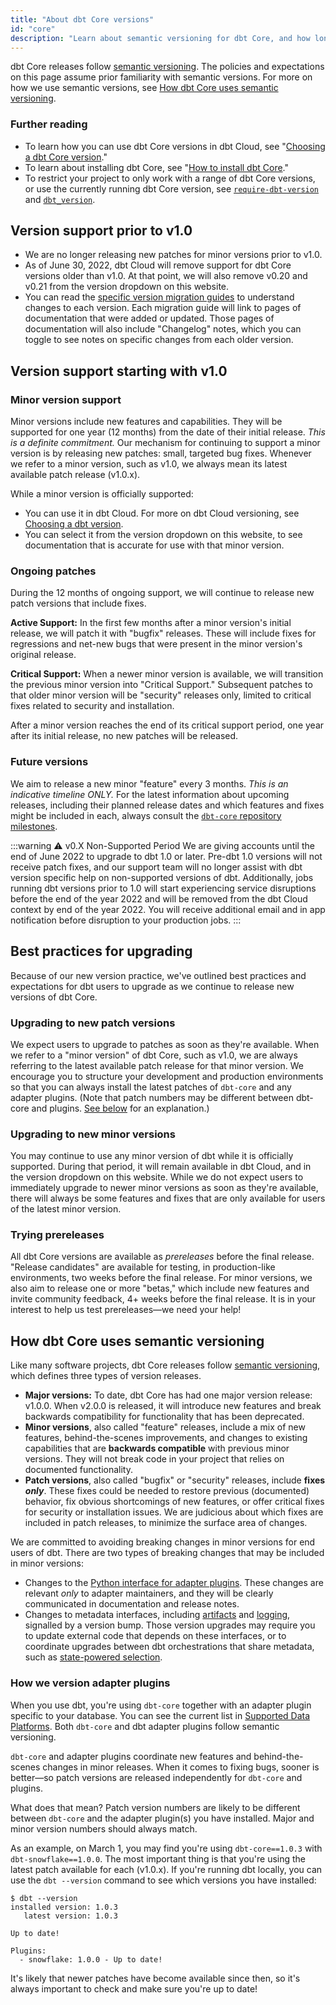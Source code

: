 ```yaml
---
title: "About dbt Core versions"
id: "core"
description: "Learn about semantic versioning for dbt Core, and how long those versions are supported."
---
```


dbt Core releases follow [semantic versioning](https://semver.org/). The policies and expectations on this page assume prior familiarity with semantic versions. For more on how we use semantic versions, see [How dbt Core uses semantic versioning](#how-dbt-core-uses-semantic-versioning).

### Further reading

- To learn how you can use dbt Core versions in dbt Cloud, see "[Choosing a dbt Core version](cloud-choosing-a-dbt-version)."
- To learn about installing dbt Core, see "[How to install dbt Core](/docs/get-started/installation)."
- To restrict your project to only work with a range of dbt Core versions, or use the currently running dbt Core version, see [`require-dbt-version`](require-dbt-version) and [`dbt_version`](dbt_version).

## Version support prior to v1.0

- We are no longer releasing new patches for minor versions prior to v1.0.
- As of June 30, 2022, dbt Cloud will remove support for dbt Core versions older than v1.0. At that point, we will also remove v0.20 and v0.21 from the version dropdown on this website.
- You can read the [specific version migration guides](/guides/migration/versions) to understand changes to each version. Each migration guide will link to pages of documentation that were added or updated. Those pages of documentation will also include "Changelog" notes, which you can toggle to see notes on specific changes from each older version.

## Version support starting with v1.0

### Minor version support

Minor versions include new features and capabilities. They will be supported for one year (12 months) from the date of their initial release. _This is a definite commitment._ Our mechanism for continuing to support a minor version is by releasing new patches: small, targeted bug fixes. Whenever we refer to a minor version, such as v1.0, we always mean its latest available patch release (v1.0.x).

While a minor version is officially supported:
- You can use it in dbt Cloud. For more on dbt Cloud versioning, see [Choosing a dbt version](cloud-choosing-a-dbt-version).
- You can select it from the version dropdown on this website, to see documentation that is accurate for use with that minor version.

### Ongoing patches

During the 12 months of ongoing support, we will continue to release new patch versions that include fixes.

**Active Support:** In the first few months after a minor version's initial release, we will patch it with "bugfix" releases. These will include fixes for regressions and net-new bugs that were present in the minor version's original release.

**Critical Support:** When a newer minor version is available, we will transition the previous minor version into "Critical Support." Subsequent patches to that older minor version will be "security" releases only, limited to critical fixes related to security and installation.

After a minor version reaches the end of its critical support period, one year after its initial release, no new patches will be released.

### Future versions

We aim to release a new minor "feature" every 3 months. _This is an indicative timeline ONLY._ For the latest information about upcoming releases, including their planned release dates and which features and fixes might be included in each, always consult the [`dbt-core` repository milestones](https://github.com/dbt-labs/dbt-core/milestones).

<Snippet src="core-versions-table" />

:::warning ⚠️ v0.X Non-Supported Period
We are giving accounts until the end of June 2022 to upgrade to dbt 1.0 or later. Pre-dbt 1.0 versions will not receive patch fixes, and our support team will no longer assist with dbt version specific help on non-supported versions of dbt. Additionally, jobs running dbt versions prior to 1.0 will start experiencing service disruptions before the end of the year 2022 and will be removed from the dbt Cloud context by end of the year 2022. You will receive additional email and in app notification before disruption to your production jobs.
:::

## Best practices for upgrading

Because of our new version practice, we've outlined best practices and expectations for dbt users to upgrade as we continue to release new versions of dbt Core.

### Upgrading to new patch versions

We expect users to upgrade to patches as soon as they're available. When we refer to a "minor version" of dbt Core, such as v1.0, we are always referring to the latest available patch release for that minor version. We encourage you to structure your development and production environments so that you can always install the latest patches of `dbt-core` and any adapter plugins. (Note that patch numbers may be different between dbt-core and plugins. [See below](#how-we-version-adapter-plugins) for an explanation.)

### Upgrading to new minor versions

You may continue to use any minor version of dbt while it is officially supported. During that period, it will remain available in dbt Cloud, and in the version dropdown on this website. While we do not expect users to immediately upgrade to newer minor versions as soon as they're available, there will always be some features and fixes that are only available for users of the latest minor version.

### Trying prereleases

All dbt Core versions are available as _prereleases_ before the final release. "Release candidates" are available for testing, in production-like environments, two weeks before the final release. For minor versions, we also aim to release one or more "betas," which include new features and invite community feedback, 4+ weeks before the final release. It is in your interest to help us test prereleases—we need your help!

## How dbt Core uses semantic versioning

Like many software projects, dbt Core releases follow [semantic versioning](https://semver.org/), which defines three types of version releases.

- **Major versions:** To date, dbt Core has had one major version release: v1.0.0. When v2.0.0 is released, it will introduce new features and break backwards compatibility for functionality that has been deprecated.
- **Minor versions**, also called "feature" releases, include a mix of new features, behind-the-scenes improvements, and changes to existing capabilities that are **backwards compatible** with previous minor versions. They will not break code in your project that relies on documented functionality.
- **Patch versions**, also called "bugfix" or "security" releases, include **fixes _only_**. These fixes could be needed to restore previous (documented) behavior, fix obvious shortcomings of new features, or offer critical fixes for security or installation issues. We are judicious about which fixes are included in patch releases, to minimize the surface area of changes.

We are committed to avoiding breaking changes in minor versions for end users of dbt. There are two types of breaking changes that may be included in minor versions:
- Changes to the [Python interface for adapter plugins](/guides/advanced/adapter-development/3-building-a-new-adapter). These changes are relevant _only_ to adapter maintainers, and they will be clearly communicated in documentation and release notes.
- Changes to metadata interfaces, including [artifacts](dbt-artifacts) and [logging](events-logging), signalled by a version bump. Those version upgrades may require you to update external code that depends on these interfaces, or to coordinate upgrades between dbt orchestrations that share metadata, such as [state-powered selection](understanding-state).

### How we version adapter plugins

When you use dbt, you're using `dbt-core` together with an adapter plugin specific to your database. You can see the current list in [Supported Data Platforms](supported-data-platforms). Both `dbt-core` and dbt adapter plugins follow semantic versioning.

`dbt-core` and adapter plugins coordinate new features and behind-the-scenes changes in minor releases. When it comes to fixing bugs, sooner is better—so patch versions are released independently for `dbt-core` and plugins.

What does that mean? Patch version numbers are likely to be different between `dbt-core` and the adapter plugin(s) you have installed. Major and minor version numbers should always match.

As an example, on March 1, you may find you're using `dbt-core==1.0.3` with `dbt-snowflake==1.0.0`. The most important thing is that you're using the latest patch available for each (v1.0.x). If you're running dbt locally, you can use the `dbt --version` command to see which versions you have installed:
```
$ dbt --version
installed version: 1.0.3
   latest version: 1.0.3

Up to date!

Plugins:
  - snowflake: 1.0.0 - Up to date!
```
It's likely that newer patches have become available since then, so it's always important to check and make sure you're up to date!
